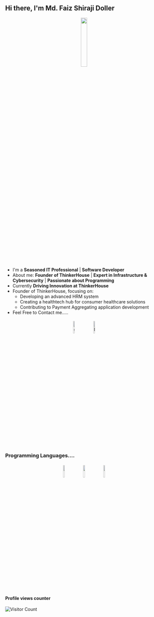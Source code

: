 ## Hi there, I'm Md. Faiz Shiraji Doller

<p align="center">
<img width="20%" src="https://img.icons8.com/ios-filled/96/000000/programming.png"/>
</p>

- I'm a **Seasoned IT Professional** | **Software Developer**
- About me: **Founder of ThinkerHouse** | **Expert in Infrastructure & Cybersecurity** | **Passionate about Programming**
- Currently **Driving Innovation at ThinkerHouse**
- Founder of ThinkerHouse, focusing on:
  - Developing an advanced HRM system
  - Creating a healthtech hub for consumer healthcare solutions
  - Contributing to Payment Aggregating application development
- Feel Free to Contact me.....

<p align="center">
	<a href="https://github.com/faizshiraji"><img alt="github" width="10%" style="padding:5px" src="https://img.icons8.com/clouds/100/000000/github.png"/></a>
	<a href="https://www.linkedin.com/in/md-faiz-shiraji-doller-1b2075206/"><img alt="linkedin" width="10%" style="padding:5px" src="https://img.icons8.com/clouds/100/000000/linkedin.png"/></a>
</p>

### Programming Languages....

<p align="center">
	<img width="10%" style="padding:5px" src="https://img.icons8.com/color/144/000000/java-coffee-cup-logo.png"/>
	<img width="10%" style="padding:5px" src="https://img.icons8.com/color/144/000000/python.png"/>
	<img width="10%" style="padding:5px" src="https://img.icons8.com/color/144/000000/php.png"/>
</p>

#### Profile views counter
![Visitor Count](https://profile-counter.glitch.me/{faizshiraji}/count.svg)
